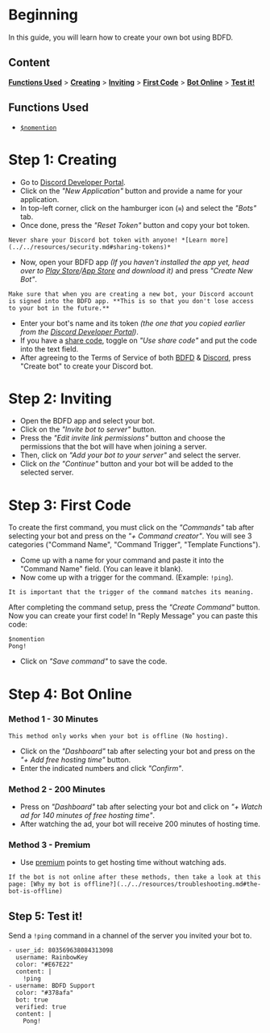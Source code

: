# Beginning
In this guide, you will learn how to create your own bot using BDFD.

## Content
[**Functions Used**](#functions-used) > [**Creating**](#step-1-creating) > [**Inviting**](#step-2-inviting) > [**First Code**](#step-3-first-code) > [**Bot Online**](#step-4-bot-online) > [**Test it!**](#step-5-test-it)

## Functions Used
- [`$nomention`](../../bdscript/nomention.md)

# Step 1: Creating
- Go to [Discord Developer Portal](https://discord.com/developers/applications).
- Click on the *"New Application"* button and provide a name for your application.
- In top-left corner, click on the hamburger icon (`≡`) and select the *"Bots"* tab.
- Once done, press the *"Reset Token"* button and copy your bot token.

```admonish danger
Never share your Discord bot token with anyone! *[Learn more](../../resources/security.md#sharing-tokens)*
```

- Now, open your BDFD app *(If you haven't installed the app yet, head over to [Play Store](https://play.google.com/store/apps/details?id=com.jakubtomana.discordbotdesinger)/[App Store](https://apps.apple.com/app/bot-designer-for-discord/id1495536477) and download it)* and press *"Create New Bot"*.

```admonish warning
Make sure that when you are creating a new bot, your Discord account is signed into the BDFD app. **This is so that you don't lose access to your bot in the future.**
```

- Enter your bot's name and its token *(the one that you copied earlier from the [Discord Developer Portal](https://discord.com/developers/applications))*.
- If you have a [share code](../other/sharecode.md), toggle on *"Use share code"* and put the code into the text field.
- After agreeing to the Terms of Service of both [BDFD](../terms.md) & [Discord](https://discord.com/terms), press "Create bot" to create your Discord bot.

# Step 2: Inviting
- Open the BDFD app and select your bot.
- Click on the *"Invite bot to server"* button.
- Press the *"Edit invite link permissions"* button and choose the permissions that the bot will have when joining a server.
- Then, click on *"Add your bot to your server"* and select the server.
- Click on *the "Continue"* button and your bot will be added to the selected server.

# Step 3: First Code
To create the first command, you must click on the *"Commands"* tab after selecting your bot and press on the *"+ Command creator"*.
You will see 3 categories ("Command Name", "Command Trigger", "Template Functions").
- Come up with a name for your command and paste it into the "Command  Name" field. (You can leave it blank).
- Now come up with a trigger for the command. (Example: `!ping`).

```admonish tip
It is important that the trigger of the command matches its meaning.
```

After completing the command setup, press the *"Create Command"* button. Now you can create your first code!
In "Reply Message" you can paste this code:
```
$nomention
Pong!
```
- Click on *"Save command"* to save the code.

# Step 4: Bot Online
### Method 1 - 30 Minutes

```admonish note
This method only works when your bot is offline (No hosting).
```

- Click on the *"Dashboard"* tab after selecting your bot and press on the *"+ Add free hosting time"* button.
- Enter the indicated numbers and click *"Confirm"*.

### Method 2 - 200 Minutes
- Press on *"Dashboard"* tab after selecting your bot and click on *"+ Watch ad for 140 minutes of free hosting time"*.
- After watching the ad, your bot will receive 200 minutes of hosting time.
### Method 3 - Premium
- Use [premium](../../premium/introduction.md#purchasing-premium-points) points to get hosting time without watching ads.

```admonish question
If the bot is not online after these methods, then take a look at this page: [Why my bot is offline?](../../resources/troubleshooting.md#the-bot-is-offline)
```

## Step 5: Test it!
Send a `!ping` command in a channel of the server you invited your bot to.

```discord yaml
- user_id: 803569638084313098
  username: RainbowKey
  color: "#E67E22"
  content: |
    !ping
- username: BDFD Support
  color: "#378afa"
  bot: true
  verified: true
  content: |
    Pong!
```
